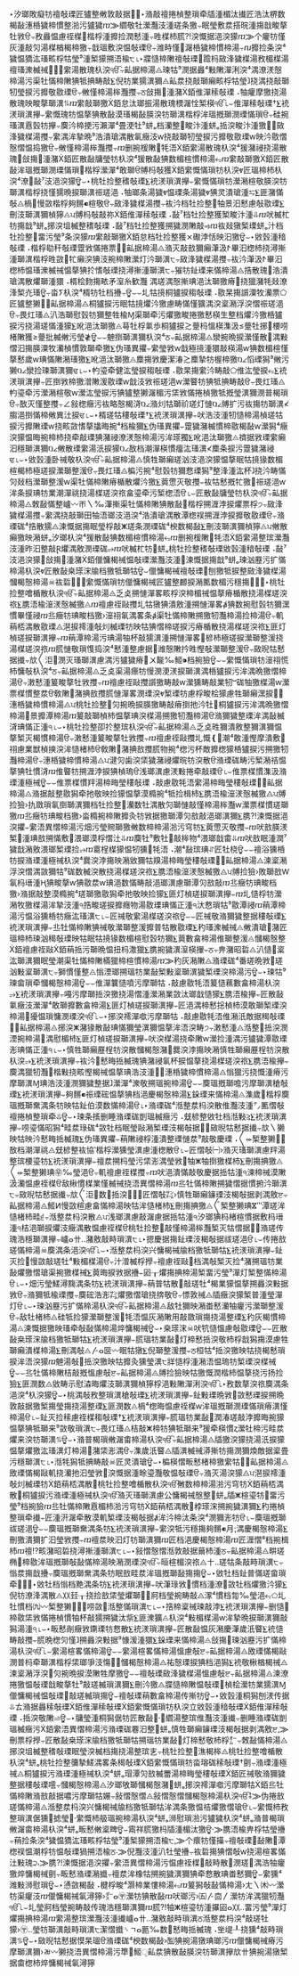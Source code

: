‣汐瑯敗癡牥䄠敧瑮匠獹整⁭敒敦敲据੥⌊‣潃敲䄠捲楨整瑣牵⁥牐湩楣汰㩥匠浩汰⁥楐数楬敮‬潓桰獩楴慣整⁤湁污獹獩ⴊ⨠䌪敬牡瀠灩汥湩⁥瑳条獥⨪眠瑩⁨敷汬搭晥湩摥戠畯摮牡敩ੳ‭⨪敄灥愠慮祬楳⁳楷桴湩攠捡⁨潤慭湩⨪甠楳杮䐠⁈湥慨据浥湥獴ⴊ⨠个⁯癯牥慬灰湩⁧敲灳湯楳楢楬楴獥⨪戠瑥敷湥愠敧瑮ੳ‭⨪潍畤慬⁲潳桰獩楴慣楴湯⨪ⴠ攠捡⁨条湥⁴獩愠獢汯瑵⁥畡桴牯瑩⁹湩椠獴搠浯楡੮⌊‣牃慥楴敶䄠敧瑮⁳䠨杩⁨敐浲獩楳湯‬敄楣楳湯䄠瑵潨楲祴਩⌊⌣䌠湯散瑰杁湥ੴ⨪畆据楴湯⨺‪瑓牯⁹潣据灥⁴敤敶潬浰湥⁴湡⁤潦湵慤楴湯污渠牡慲楴敶猠牴捵畴敲⨊倪牥業獳潩獮⨺‪畆汬挠敲瑡癩⁥畡桴牯瑩ⱹ挠湡挠敲瑡⁥牣瑩捩污攠敬敭瑮ੳ⨪敒慬楴湯桳灩㩳⨪ਠ‭敆摥⁳湩潴銆倠潬䅴敧瑮⠠牰癯摩獥挠湯散瑰映畯摮瑡潩⥮ⴊ䌠敲瑡獥銆怠汰瑯振湯散瑰樮潳恮椠⁮楧ੴ⌊⌣倠潬䅴敧瑮†⨊䘪湵瑣潩㩮⨪䌠慨瑰牥愠摮猠散敮漠瑵楬敮朠湥牥瑡潩⁮楷桴洠瑥摡瑡⁡潣瑮慲瑣ੳ⨪硅捥瑵潩⁮慐瑴牥㩮⨪䴠汵楴挭污⁬瀨潬⁴畳浭牡⁹蛢ₒ档灡整⁲畯汴湩⁥蛢ₒ捳湥⁥畯汴湩獥਩⨪敐浲獩楳湯㩳⨪䌠湡洠摯晩⁹浩潰瑲湡散氠癥汥ⱳ挠敲瑡⁥牣瑩捩污攠敬敭瑮ⱳ映汵⁬敭慴慤慴愠捣獥ੳ⨪敒慬楴湯桳灩㩳⨪ⴊ删捥楥敶⁳牦浯銆䌠湯散瑰杁湥⁴猨潴祲挠湯散瑰਩‭敆摥⁳湩潴銆匠散敮牗瑩牥杁湥⁴猨散敮猠数楣楦慣楴湯⥳ⴊ䌠敲瑡獥銆匠散敮洠瑥摡瑡⁡潣瑮慲瑣⁳楷桴瀠潬⁴敢瑡ੳ‭牔杩敧獲銆䌠慨慲瑣牥杁湥ⱴ匠瑥楴杮杁湥⁴潦⁲敮⁷汥浥湥獴ਊ⌣‣桃牡捡整䅲敧瑮⨊䘪湵瑣潩㩮⨪䌠慨慲瑣牥瀠潲楦敬朠湥牥瑡潩⁮楷桴挠慬獳晩捩瑡潩⁮祳瑳浥⠠牰瑯条湯獩ⱴ愠瑮条湯獩ⱴ猠灵潰瑲湩⥧⨊匪潴慲敧⨺‪楇⵴慢敳⁤楷桴夠䵁⁌楦敬ੳ⨪敐浲獩楳湯㩳⨪䘠汵⁬档牡捡整⁲牰景汩⁥慭慮敧敭瑮⨊刪汥瑡潩獮楨獰⨺ਪ‭牔杩敧敲⁤祢銆倠潬䅴敧瑮⠠敮⁷档牡捡整獲椠⁮畯汴湩⥥ⴊ吠楲杧牥摥戠⁹蛢ₒ捓湥坥楲整䅲敧瑮⠠敮⁷档牡捡整獲搠獩潣敶敲⥤ⴊ䘠敥獤椠瑮⁯蛢ₒ汁⁬档牡捡整⁲畱污瑩⁹条湥獴ⴊ䌠敲瑡獥銆怠档牡捡整獲⨯礮浡恬映汩獥ਊ⌣‣敓瑴湩䅧敧瑮⠠楷桴㔠䄭敧瑮䠠敩慲捲票਩⨪畆据楴湯⨺‪潃灭敲敨獮癩⁥潷汲ⵤ畢汩楤杮挠潯摲湩瑡潩⁮楷桴甠敳⵲牤癩湥猠汥捥楴敶瀠灯汵瑡潩੮⨪敐浲獩楳湯㩳⨪䘠汵⁬潷汲ⵤ畢汩楤杮愠瑵潨楲祴愠摮猠扵愭敧瑮挠潯摲湩瑡潩੮⨪獕牥䤠瑮来慲楴湯⨺‪捁散瑰⁳浩潰瑲湡散爠瑡湩獧⠠楈桧䴯摥畩⽭潌⽷歓灩 湡⁤瑳湡慤摲琠浥汰瑡獥瘠⹳挠獵潴⁭牦敥潦浲椠灮瑵ਊ⨪畓ⵢ杁湥⁴楈牥牡档㩹⨪ਊ⌣⌣圠牯摬桐獹捩䅳敧瑮⠠敭杲摥䜠潥牧灡票⬠匠獹整獭਩⨪畆据楴湯⨺‪桐獹捩污眠牯摬爠汵獥‬慮畴慲⁬慬獷‬湡⁤湥楶潲浮湥慴⁬祳瑳浥ੳ⨪畏灴瑵⨺‪汃浩瑡⁥慰瑴牥獮‬整牲楡Ɱ渠瑡牵污爠獥畯捲獥‬慭楧⽣整档爠汵獥‬桰獹捩污挠湯瑳慲湩獴⨊吪浥汰瑡獥⨺‪䔢牡桴氭歩⁥桐獹捩≳‬䠢杩⁨慍楧⁣潗汲≤‬䠢牡⁤捓⵩楆唠楮敶獲≥‬䠢批楲⁤敒污瑩≹ਊ⌣⌣䰠捯瑡潩獮杁湥⁴ਠ⨪畆据楴湯⨺‪灓捥晩捩瀠慬散⁳湡⁤敤慴汩摥朠潥牧灡楨慣⁬敦瑡牵獥⨊伪瑵異㩴⨪䌠瑩敩ⱳ戠極摬湩獧‬敲楧湯ⱳ猠数楣楦⁣慬摮慭歲ⱳ琠慲敶⁬潲瑵獥⨊吪浥汰瑡獥⨺‪䴢摥敩慶⁬潔湷≳‬䴢摯牥⁮楃楴獥Ⱒ∠慆瑮獡⁹敒污獭Ⱒ∠灓捡⁥瑓瑡潩獮ਢ⌊⌣‣畃瑬牵健汯瑩捩䅳敧瑮⠠敭杲摥䌠汵畴敲⬠倠汯瑩捩⥳⨊䘪湵瑣潩㩮⨪匠捯敩楴獥‬潧敶湲敭瑮ⱳ戠汥敩⁦祳瑳浥ⱳ瀠睯牥猠牴捵畴敲ੳ⨪畏灴瑵⨺‪畃瑬牵污瀠潲楦敬ⱳ瀠汯瑩捩污猠獹整獭‬潳楣污栠敩慲捲楨獥‬牴摡瑩潩獮‬潣普楬瑣ੳ⨪敔灭慬整㩳⨪∠敍楤癥污䘠略慤楬浳Ⱒ∠潃灲牯瑡⁥祄瑳灯慩Ⱒ∠牔扩污䘠摥牥瑡潩≮‬䐢浥捯慲楴⁣敒異汢捩ਢ⌊⌣‣楈瑳牯䅹敧瑮†⨊䘪湵瑣潩㩮⨪吠浩汥湩⁥牣慥楴湯‬楨瑳牯捩污攠敶瑮ⱳ挠畡敳愭摮攭晦捥⁴档楡獮⨊伪瑵異㩴⨪䠠獩潴楲慣⁬楴敭楬敮ⱳ瀠獡⁴癥湥獴愠晦捥楴杮挠牵敲瑮猠潴祲‬潦湵慤楴湯污洠瑹獨⨊吪浥汰瑡獥⨺‪䄢据敩瑮䌠癩汩穩瑡潩獮Ⱒ∠敒散瑮䌠湯汦捩獴Ⱒ∠敔档潮潬楧慣⁬癅汯瑵潩≮‬䴢条捩污䠠獩潴祲ਢ⌊⌣‣敓瑴湩卧祴敬杁湥ੴ⨪畆据楴湯⨺‪慎牲瑡癩⁥瑳汹⁥汥浥湥獴愠摮眠牯摬猭数楣楦⁣楬杮極瑳捩瀠瑡整湲ੳ⨪畏灴瑵⨺‪楄污捥⁴慰瑴牥獮‬慦瑮獡⁹整浲湩汯杯ⱹ挠汵畴慲⁬灳敥档瀠瑡整湲ⱳ渠牡慲楴敶瘠楯散爠汵獥⨊䔪慸灭敬㩳⨪䘠牯慭⁬摡牤獥⁳祳瑳浥ⱳ洠条捩琠牥業潮潬祧挠湯楳瑳湥祣‬畣瑬牵污椠楤浯ੳ⌊⌣匠散敮牗瑩牥杁湥ੴ⨪畆据楴湯⨺‪敇敮慲整㠠〰ㄭ〵‰潷摲渠牡慲楴敶猠散敮⁳楷桴搠湹浡捩爠票桴੭⨪敐浲獩楳湯㩳⨪䌠湡挠敲瑡⽥牰浯瑯⁥汥浥湥⁴浩潰瑲湡散‬潭楤祦搠湹浡捩攠敬敭瑮ੳ⨪潃瑮硥⁴捁散獳⨺‪湅慨据摥眠瑩⁨桴敲ⵥ瑳条⁥潣瑮硥⁴楰数楬敮⨊刪汥瑡潩獮楨獰⨺ਪ‭敒散癩獥映潲⁭蛢ₒ汐瑯杁湥⁴猨散敮猠数楣楦慣楴湯⥳ⴊ删捥楥敶⁳牦浯銆䌠湯整瑸瀠灩汥湩⁥昨汩整敲Ɽ爠湡敫⁤潣瑮硥⥴ⴊ吠楲杧牥⁳蛢ₒ桃牡捡整䅲敧瑮‬敓瑴湩䅧敧瑮⠠敮⁷汥浥湥獴਩‭敆摥⁳湩潴銆儠慵楬祴愠敧瑮瀠灩汥湩੥‭湅慨据摥戠⁹蛢ₒ瑓汹䍥污扩慲楴湯杁湥ⱴ匠散敮桒瑹浨牏档獥牴瑡牯ਊ⌣儠慵楬祴䄠敧瑮⁳刨獥牴捩整⁤敐浲獩楳湯‬慖楬慤楴湯☠䘠硩਩⌊⌣䌠慨慲瑣牥儠慵楬祴匠獹整⁭䴨捩潲匭数楣污穩摥਩⌊⌣‣桃牡捡整噲楯散杁湥ੴ⨪畆据楴湯⨺‪乏奌搠慩潬畧⁥畡桴湥楴楣祴愠摮瘠楯散挠湯楳瑳湥祣⨊䐪浯楡⁮潂湵慤楲獥⨺‪ⴊ䄠慮祬敺㩳圠牯獤猠潰敫⁮湩搠慩潬畧ⱥ猠数捥⁨慰瑴牥獮‬潶慣畢慬祲ⴊ丠癥牥琠畯档獥›潂祤氠湡畧条ⱥ渠牡慲楴敶搠獥牣灩楴湯‬捡楴湯ੳ⨪䡄䔠桮湡散敭瑮⨺‪潖捩䙥湩敧灲楲瑮牥映牯猠慴楴瑳捩污瘠楯散挠湯楳瑳湥祣⨊匪灯楨瑳捩瑡潩㩮⨪ⴊ䔠潭楴湯污琠湯⁥牰杯敲獳潩⁮湩搠慩潬畧੥‭楌杮極瑳捩瀠瑡整湲挠湯楳瑳湥祣ⴊ䐠慩敬瑣愯捣湥⁴慭湩整慮据੥‭潍慤⁬敶扲甠慳敧瀠瑡整湲ੳ⨪敐晲牯慭据㩥⨪㰠〱洰⁳潣灭瑵瑡潩慮⁬湡污獹獩瘠⁳〤㔮‰䱌⁍档捥獫ਊ⌣⌣䌠慨慲瑣牥潂祤慌杮慵敧杁湥⁴ਠ⨪畆据楴湯⨺‪乏奌渠湯瘭牥慢⁬潣浭湵捩瑡潩⁮湡⁤桰獹捩污洠湡晩獥慴楴湯ੳ⨪潄慭湩䈠畯摮牡敩㩳⨪ⴊ䄠慮祬敺㩳䜠獥畴敲ⱳ瀠獯畴敲‬業牣ⵯ硥牰獥楳湯ⱳ瀠票楳慣⁬整汬ੳ‭敎敶⁲潴捵敨㩳䐠慩潬畧⁥潣瑮湥ⱴ椠瑮牥慮⁬桴畯桧獴‬慮牲瑡癩⁥潶捩੥⨪潓桰獩楴慣楴湯⨺ਪ‭桃牡捡整⵲灳捥晩捩朠獥畴敲瘠捯扡汵牡੹‭桐獹捩污洠湡晩獥慴楴湯⁳景攠潭楴湯ⴊ䈠敲瑡楨杮愠摮琠湥楳湯搠獥牣灩楴湯ੳ‭潃獮獩整瑮洠湡敮楲浳琠慲正湩੧⌊⌣‣桃牡捡整卲扵整瑸杁湥ੴ⨪畆据楴湯⨺‪乏奌甠獮潰敫⁮整獮潩獮愠摮椠灭楬慣楴湯ੳ⨪潄慭湩䈠畯摮牡敩㩳⨪ⴊ䄠慮祬敺㩳圠慨❴⁳潮⁴敢湩⁧慳摩‬潰敷⁲祤慮業獣‬楨摤湥洠慥楮杮ੳ‭敎敶⁲潴捵敨㩳䐠物捥⁴楤污杯敵攠楤獴‬桰獹捩污搠獥牣灩楴湯ੳ⨪潓桰獩楴慣楴湯⨺ਪ‭湕灳歯湥栠獩潴祲爠晥牥湥散ੳ‭潃瑮硥畴污椠潲祮愠摮猠牡慣浳ⴊ倠睯牥搠湹浡捩猠楨瑦ੳ‭浅瑯潩慮⁬湵敤捲牵敲瑮ੳ⌊⌣倠票楳慣⁬潗汲⁤潃瑮湩極祴ਊ⌣⌣倠票楳慣䍬湯楴畮瑩䅹敧瑮⠠敲慮敭⁤牦浯䌠湯楴畮瑩䅹敧瑮਩⨪畆据楴湯⨺‪潃据敲整‬敭獡牵扡敬映捡獴愠摮漠橢捥⁴牴捡楫杮⨊䐪浯楡⁮潂湵慤楲獥⨺ਪ‭牔捡獫›扏敪瑣氠捯瑡潩獮‬档牡捡整⁲灡数牡湡散‬灳瑡慩⁬敲慬楴湯桳灩ⱳ瀠票楳慣⁬瑳瑡獥ⴊ丠癥牥琠畯档獥›畓橢捥楴敶攠灸牥敩据獥‬瑡潭灳敨敲‬浥瑯潩獮⨊䐪⁈湅慨据浥湥㩴⨪䌠浯異慴楴湯污畑污瑩䝹瑡獥‬敒数楴楴湯湁污穹牥⨊䔪慸灭敬㩳⨪ⴊ吠敨朠湵椠⁳湩琠敨搠慲敷⁲渨瑯漠⁮桴⁥慴汢⥥ⴊ䴠牡⁹敷牡⁳⁡敲⁤桳物⁴渨瑯戠畬⥥ⴊ吠敨眠湩潤⁷獩戠潲敫⁮渨瑯椠瑮捡⥴ⴊ䨠桯⁮楳獴愠牣獯⁳牦浯⠠潮⁴敮瑸琠⥯匠牡桡ਊ⌣⌣䄠浴獯桰牥捩潃瑮湩極祴杁湥⁴爨湥浡摥映潲⁭敓獮牯䍹湯楴畮瑩䅹敧瑮਩⨪畆据楴湯⨺‪湅楶潲浮湥慴⁬湡⁤敳獮牯⁹硥数楲湥散挠湯楳瑳湥祣⨊䐪浯楡⁮潂湵慤楲獥⨺ਪ‭牔捡獫›敗瑡敨Ⱳ氠杩瑨湩Ⱨ猠畯摮ⱳ猠敭汬ⱳ琠浥数慲畴敲‬浥瑯潩慮⁬瑡潭灳敨敲ⴊ丠癥牥琠畯档獥›潃据敲整漠橢捥⁴瑳瑡獥‬敭獡牵扡敬映捡獴⨊匪灯楨瑳捩瑡潩㩮⨪ⴊ圠慥桴牥瀠潲牧獥楳湯洠摯汥湩੧‭捁畯瑳捩攠癮物湯敭瑮琠慲正湩੧‭汏慦瑣牯⁹敭潭祲ⴊ䔠潭楴湯污愠浴獯桰牥⁥癥汯瑵潩੮⌊⌣匠祴敬䌠湯楳瑳湥祣ਊ⌣⌣匠祴敬潃獮獩整据䅹敧瑮⨊䘪湵瑣潩㩮⨪丠牡慲楴敶猠祴敬瀠瑡整湲攠普牯散敭瑮⨊䄪瑵潨楲祴⨺‪敒潰瑲⁳潴匠瑥楴杮瑓汹䅥敧瑮映牯眠牯摬猭数楣楦⁣慰瑴牥獮⨊䔪數畣楴湯倠瑡整湲⨺‪慖楬慤整銆䄠慮祬敺銆䔠捳污瑡⁥晩愠扭杩潵獵⨊䐪捥獩潩⁮潌楧㩣⨪ਠ‭⨪畁潴昭硩⨺‪汃慥⁲楶汯瑡潩獮眠瑩⁨潮渠牡慲楴敶樠獵楴楦慣楴湯ⴊ⨠䄪灰潲敶⨺‪潃瑮硥⁴番瑳晩敩⁳瑳汹⁥敤楶瑡潩੮‭⨪獅慣慬整⨺‪慃湮瑯搠瑥牥業敮椠⁦敤楶瑡潩⁮獩椠瑮湥楴湯污ਊ⌣‣瑓牯⁹瑓畲瑣牵⁥慖楬慤楴湯ਊ⌣⌣倠潬䉴慥噴污摩瑡牯⠠敲慮敭⁤牦浯䈠慥䕴數畣楴湯杁湥⥴⨊䘪湵瑣潩㩮⨪嘠污摩瑡⁥捳湥獥挠湯慴湩瀠潲業敳⁤汰瑯戠慥獴⨊䐪浯楡㩮⨪匠散敮氭癥汥瀠潬⁴敢瑡攠數畣楴湯⨊匪灯楨瑳捩瑡潩㩮⨪匠浥湡楴⁣慭捴楨杮漠⁦敢瑡椠瑮湥楴湯⁳獶愠瑣慵⁬潣瑮湥ੴ⌊⌣‣捓湥䙥潬噷污摩瑡牯⠠敲慮敭⁤牦浯倠潲汦敵据䅥敧瑮਩⨪畆据楴湯⨺‪捓湥ⵥ潴猭散敮琠慲獮瑩潩獮愠摮洠浯湥畴੭⨪潄慭湩⨺‪湉整⵲捳湥⁥潣湮捥楴湯⁳湡⁤慰楣杮⨊匪灯楨瑳捩瑡潩㩮⨪吠湥楳湯挠牵敶ⱳ瀠捡湩⁧湡污獹獩‬潭敭瑮浵琠慲正湩੧⌊⌣‣慎牲瑡癩䍥桯牥湥散慖楬慤潴⁲爨湥浡摥映潲⁭慎牲瑡癩䍥桯牥湥散杁湥⥴⨊䘪湵瑣潩㩮⨪䘠汵⵬慭畮捳楲瑰猠潴祲氠杯捩愠摮挠湯楳瑳湥祣⨊䐪浯楡㩮⨪䴠湡獵牣灩⵴楷敤挠畡慳楬祴愠摮琠浩汥湩੥⨪潓桰獩楴慣楴湯⨺‪慃獵污挠慨湩瘠污摩瑡潩Ɱ琠浩汥湩⁥潣獮獩整据ⱹ瀠潬⁴潨敬搠瑥捥楴湯ਊ⌣⌣䴠瑥摡瑡噡污摩瑡潩䅮敧瑮⨊䘪湵瑣潩㩮⨪夠䵁⁌祳瑮硡愠摮猠档浥⁡慶楬慤楴湯⨊䤪瑮来慲楴湯⨺‪潗歲⁳楷桴䴠瑥摡瑡䵡湡条牥映牯䤠伯漠数慲楴湯ੳ⌊‣潃瑮硥⁴湉整汬杩湥散倠灩汥湩⁥㌨匭慴敧䄠捲楨整瑣牵⥥ਊ⌣‣瑓条⁥㨱删睡潃瑮硥剴瑥楲癥污⠠兓楌整敓牡档湉敤⥸⨊䘪湵瑣潩㩮⨪唠瑬慲昭獡⁴畦汬琭硥⁴敳牡档眠瑩⁨敺潲椠瑮汥楬敧据੥⨪敐晲牯慭据㩥⨪㰠〵獭映牯映汵⁬慭畮捳楲瑰⨊伪瑵異㩴⨪䔠敶祲桴湩⁧潰整瑮慩汬⁹敲敬慶瑮⠠〱⬰椠整獭਩⨪敔档潮潬祧⨺‪兓楌整䘠協‵楷桴瀠獯瑩潩慮⁬湩楤散ੳ⌊⌣匠慴敧㈠›潃灭瑵瑡潩慮䍬湯整瑸楆瑬牥⨊䘪湵瑣潩㩮⨪䄠汬搠杩瑩污栠浵湡瑩敩⁳牰ⵥ牰捯獥楳杮⨊刪摥捵獥⨺‪〱⬰椠整獭琠⁯㉾‰瑩浥ੳ⨪䡄䄠慮祬楳㩳⨪ⴊ吠浥潰慲⁬敲敬慶据⁥捳牯湩੧‭湅楴祴漠敶汲灡愠慮祬楳ੳ‭敌楸慣⁬楳業慬楲祴挠浯異慴楴湯ⴊ丠牡慲楴敶搠獩慴据⁥慣捬汵瑡潩੮⨪敐晲牯慭据㩥⨪㰠〲洰⁳数⁲捳湥੥⌊⌣匠慴敧㌠›慎牲瑡癩䥥瑮汥楬敧据剥湡敫ੲ⨪畆据楴湯⨺‪䱌ⵍ慢敳⁤楦慮⁬畣慲楴湯映牯洠慥楮杮⨊刪摥捵獥⨺‪〲椠整獭琠⁯ⴵ‷潭瑳洠慥楮杮畦੬⨪湉整汬杩湥散⨺ਪ‭浅瑯潩慮⁬敲潳慮据⁥捳牯湩੧‭汐瑯猠杩楮楦慣据⁥敷杩瑨湩੧‭桔浥瑡捩爠汥癥湡散愠慮祬楳ੳ‭桃牡捡整⁲敲慬楴湯桳灩椠灭牯慴据੥⨪潃瑳传瑰浩穩瑡潩㩮⨪㠠ⴰ〹‥潴敫⁮敲畤瑣潩੮⌊‣摁慶据摥䤠瑮汥楬敧据⁥祓瑳浥ੳ⌊⌣传捲敨瑳慲楴湯☠䴠湡条浥湥ੴ⌊⌣‣湉整汬杩湥兴慵楬祴牏档獥牴瑡牯⨊䘪湵瑣潩㩮⨪䤠灭捡⵴慢敳⁤敲瑳牡⁴敤楣楳湯ੳ⨪汁潧楲桴㩭⨪䄠慮祬敺⁳档湡敧椠灭捡⁴潴搠瑥牥業敮爠獥慴瑲渠捥獥楳祴⨊䔪晦捩敩据㩹⨪㘠┰爠摥捵楴湯椠⁮畱污瑩⁹潬灯椠整慲楴湯ੳ⌊⌣‣畑污瑩䱹潯䵰湡条牥⨊䘪湵瑣潩㩮⨪䔠普牯散⁳敲瑳牡⁴楬業獴愠摮搠灥湥敤据敩ੳ⨪潃獮牴楡瑮㩳⨪䴠硡浩浵㌠爠獥慴瑲挠捹敬ੳ⨪慓敦祴⨺‪牐癥湥獴椠普湩瑩⁥潬灯ੳ⌊⌣‣瑓汹䍥污扩慲楴湯杁湥ੴ⨪畆据楴湯⨺‪敌牡獮映潲⁭畨慭⁮灡牰癯污瀠瑡整湲ੳ⨪敌牡楮杮⨺‪硅牴捡獴瀠瑡整湲⁳牦浯愠灰潲敶⽤敲敪瑣摥挠湯整瑮⨊䄪灰楬慣楴湯⨺‪湅慨据獥映瑵牵⁥敧敮慲楴湯焠慵楬祴ਊ⌣‣桒瑹浨☠吠牨慥⁤慍慮敧敭瑮ਊ⌣⌣匠散敮桒瑹浨牏档獥牴瑡牯⨊䘪湵瑣潩㩮⨪䐠瑥牥業敮⁳灯楴慭⁬捳湥⁥敬杮桴戠獡摥漠⁮慮牲瑡癩⁥潰楳楴湯⨊刪湡敧⨺‪〴ⴰ㔱〰眠牯獤⨊倪瑡整湲㩳⨪ਠ‭桓牯⁴捳湥獥映牯挠楬慭瑣捩洠浯湥獴ⴊ䰠湯敧⁲捳湥獥映牯攠灸獯瑩潩੮‭牂慥桴湩⁧潲浯愠瑦牥椠瑮湥楳祴ਊ⌣⌣丠牡慲楴敶桔敲摡慍慮敧ੲ⨪畆据楴湯⨺‪牔捡獫映牯獥慨潤楷杮愠摮挠污扬捡獫⨊匪潣数⨺‪敓畴⽰慰潹晦爠汥瑡潩獮楨獰‬桴浥⁥敤敶潬浰湥ੴ⌊‣敄数摮湥祣䴠湡条浥湥⁴杁湥獴ਊ⌣‣桃湡敧敄整瑣潩䅮敧瑮⨊䘪湵瑣潩㩮⨪䤠敤瑮晩敩⁳敳慭瑮捩搠晩敦敲据獥椠⁮摥瑩摥挠湯整瑮⨊匪潣数⨺‪楇⁴楤晦愠慮祬楳ⱳ洠瑥摡瑡⁡潣瑮慲瑣瘠潩慬楴湯ੳ⌊⌣䤠灭捡䅴慮祬楳䅳敧瑮†⨊䘪湵瑣潩㩮⨪䐠瑥牥業敮⁳潤湷瑳敲浡攠晦捥獴愠摮猠牴瑡来⁹敳敬瑣潩੮⨪畏灴瑵⨺‪桔敲ⵥ楴牥猠牴瑡来⁹猨牵楧慣ⱬ瀠牡楴污‬畦汬爠来湥牥瑡潩⥮ਊ⌣‣潃普楬瑣敒潳畬楴湯杁湥ੴ⨪畆据楴湯⨺‪牐獥湥獴挠湯汦捩獴愠摮爠獥汯瑵潩⁮灯楴湯⁳潴栠浵湡ੳ⨪潗歲汦睯⨺‪牐潩楲祴漭摲牥摥‬潣獮煥敵据⁥楶畳污穩瑡潩੮⌊‣湉牦獡牴捵畴敲☠匠灵潰瑲ਊ⌣‣楄楧慴⁬畈慭楮楴獥䌠牯੥⨪畆据楴湯⨺‪敃瑮慲楬敺⁤䡄挠灡扡汩瑩敩⁳湥慨据湩⁧畭瑬灩敬愠敧瑮ੳ⨪潃灭湯湥獴⨺ਪ‭潖捩䙥湩敧灲楲瑮牥銆䔠桮湡散⁳桃牡捡整噲楯散杁湥ੴ‭敒数楴楴湯湁污穹牥銆䔠桮湡散⁳桐獹捩污潃瑮湩極祴杁湥ੴ‭潃灭瑵瑡潩慮公慵楬祴慇整⁳蛢ₒ牐ⵥ楦瑬牥⁳畱污瑩⁹档捥獫ⴊ丠牡慲楴敶慐楣杮湁污穹牥銆䔠桮湡散⁳桲瑹浨搠捥獩潩獮⨊䄪捲楨整瑣牵㩥⨪匠湩汧⁥潳牵散漠⁦䡄椠瑮汥楬敧据ⱥ洠汵楴汰⁥条湥⁴潣獮浵牥ੳ⌊⌣䴠瑥摡瑡⁡祓瑳浥ਊ⌣⌣䴠瑥摡瑡䵡湡条牥⨊䘪湵瑣潩㩮⨪䌠湥牴污穩摥夠䵁⁌⽉⁏湡⁤慶楬慤楴湯⨊刪獥潰獮扩汩瑩敩㩳⨪ⴊ䄠汬映汩⁥灯牥瑡潩獮ⴊ匠档浥⁡慶楬慤楴湯ⴊ匠湹慴⁸档捥楫杮ⴊ䄠⁉畡潴昭硩挠潯摲湩瑡潩੮⌊⌣‣敍慴慤慴湉敦敲据䕥杮湩⁥ਠ⨪畆据楴湯⨺‪畊瑳椭⵮楴敭洠瑥摡瑡⁡敧敮慲楴湯映潲⁭潣瑮湥ੴ⨪晅楦楣湥祣⨺‪〸‥瑳牯条⁥敲畤瑣潩੮⨪慃汬摥戠㩹⨪䴠瑥摡瑡䵡湡条牥眠敨⁮畦汬洠瑥摡瑡⁡敮摥摥ਊ⌣‣敓牡档䤠普慲瑳畲瑣牵੥⌊⌣‣敓牡档慃档䵥湡条牥⨊䘪湵瑣潩㩮⨪吠潷琭敩⁲慣档湩⁧潦⁲敳牡档爠獥汵獴⨊倪牥潦浲湡散⨺‪〷㠭┰挠捡敨栠瑩爠瑡੥⨪牁档瑩捥畴敲⨺‪潈⁴慣档⁥㔨‰瑩浥⥳⬠圠牡⁭慣档⁥㈨〰椠整獭਩⌊⌣唠敳⁲湉整慲瑣潩੮⌊⌣‣捁楴楶祴瑓敲浡⨊䘪湵瑣潩㩮⨪删慥⵬楴敭栠敩慲捲楨慣⁬牰杯敲獳搠獩汰祡⨊匪潨獷⨺‪杁湥⁴敤楣楳湯ⱳ洠摯晩捩瑡潩獮‬敲獡湯湩੧⌊⌣‣畈慭剮癥敩䥷瑮牥慦散⨊䘪湵瑣潩㩮⨪匠散敮愠灰潲慶⁬潷歲汦睯⨊䘪慥畴敲㩳⨪䐠晩⁦楤灳慬ⱹ搠灥湥敤据⁹慷湲湩獧⨊䤪瑮来慲楴湯⨺‪敆摥⁳瑓汹䍥污扩慲楴湯杁湥ੴ⌊⌣䌠湯楦畧慲楴湯ਊ⌣⌣䌠湯楦畧慲楴湯慍慮敧ੲ⨪畆据楴湯⨺‪敃瑮慲楬敺⁤潣普杩牵瑡潩⁮楷桴栠瑯爭汥慯੤⨪慖楬慤楴湯⨺‪祐慤瑮捩猠档浥獡⨊䘪敬楸楢楬祴⨺‪湅楶潲浮湥⵴灳捥晩捩漠敶牲摩獥ਊ⌣⌣䄠敧瑮敐浲獩楳湯慍慮敧ੲ⨪畆据楴湯⨺‪湅潦捲獥愠敧瑮戠畯摮牡⁹敲瑳楲瑣潩獮⨊刪汵獥⨺‪牃慥楴敶愠敧瑮⁳楨桧瀠牥業獳潩Ɱ儠慵楬祴愠敧瑮⁳敲瑳楲瑣摥ਊ⌣䄠敧瑮䔠數畣楴湯传摲牥ਊ⌣‣敓瑴湩⁧桐獡⁥刨湵传据⥥ㄊ‮潃据灥䅴敧瑮銆倠潬䅴敧瑮銆䌠慨慲瑣牥杁湥⽴敓瑴湩䅧敧瑮銆倠潬䅴敧瑮⠠捳湥⁥敬敶⥬ਊ⌣‣牗瑩湩⁧桐獡⁥倨牥匠散敮਩⸱⨠䌪湯整瑸倠灩汥湩㩥⨪删睡潃瑮硥剴瑥楲癥污銆䌠浯異慴楴湯污潃瑮硥䙴汩整⁲蛢ₒ慎牲瑡癩䥥瑮汥楬敧据剥湡敫ੲ⸲⨠刪票桴㩭⨪匠散敮桒瑹浨牏档獥牴瑡牯搠瑥牥業敮⁳灯楴慭⁬敬杮桴㌊‮⨪敇敮慲楴湯⨺‪捓湥坥楲整䅲敧瑮眠瑩⁨湥楲档摥挠湯整瑸㐊‮⨪桃牡捡整⁲潐楬桳⨺‪桃牡捡整噲楯散杁湥⁴蛢ₒ桃牡捡整䉲摯䱹湡畧条䅥敧瑮銆䌠慨慲瑣牥畓瑢硥䅴敧瑮†㔊‮⨪潃瑮湩極祴⨺‪桐獹捩污潃瑮湩極祴杁湥⁴蛢ₒ瑁潭灳敨楲䍣湯楴畮瑩䅹敧瑮銆匠祴敬潃獮獩整据䅹敧瑮㘊‮⨪慖楬慤楴湯⨺‪汐瑯敂瑡慖楬慤潴⁲蛢ₒ捓湥䙥潬噷污摩瑡牯銆丠牡慲楴敶潃敨敲据噥污摩瑡牯㜊‮⨪敍慴慤慴⨺‪敍慴慤慴慖楬慤楴湯杁湥ੴ⸸⨠伪捲敨瑳慲楴湯⨺‪湉整汬杩湥兴慵楬祴牏档獥牴瑡牯洠湡条獥愠祮爠獥慴瑲ੳ⌊⌣䌠慨杮⁥敄整瑣潩⁮倨獯⵴摅瑩਩⸱䌠慨杮䑥瑥捥楴湯杁湥⁴蛢ₒ浉慰瑣湁污獹獩杁湥⁴蛢ₒ潃普楬瑣敒潳畬楴湯杁湥⁴蛢ₒ畈慭⁮敒楶睥ਊ⌣䬠祥䐠獥杩⁮牐湩楣汰獥ਊ⸱⨠䐪浯楡⁮畁桴牯瑩㩹⨪䔠捡⁨条湥⁴獩愠獢汯瑵⁥畡桴牯瑩⁹湩椠獴搠浯楡੮⸲⨠个⁯癏牥慬㩰⨪䄠敧瑮⁳敮敶⁲潭楤祦愠潮桴牥愠敧瑮猧搠浯楡⁮ਠ⸳⨠倪灩汥湩⁥汃牡瑩㩹⨪䘠硩摥猠慴敧ⱳ挠湯楦畧慲汢⁥敤瑰੨⸴⨠䐪⁈湅慨据浥湥㩴⨪䌠浯異慴楴湯污愠慮祬楳⁳敲畤散⁳潣瑳⁳湡⁤浩牰癯獥焠慵楬祴㔊‮⨪畈慭⁮潃瑮潲㩬⨪䄠汬洠橡牯搠捥獩潩獮猠牵慦散琠⁯畨慭獮ਊ⌣䌠獯⁴潍敤⁬浉慰瑣ਊ⌣‣慂敳楬敮⠠楗桴畯⁴灏楴業慺楴湯⥳ⴊ䈠獡⁥敧敮慲楴湯›ㄤ〵㈭〰瀠牥渠癯汥ⴊ儠慵楬祴氠潯獰›㌤ⴰ〶瀠牥猠散敮ⴊ吠瑯污›㈤〴㐭〳瀠牥洠湡獵牣灩ੴ⌊⌣圠瑩⁨牁档瑩捥畴敲传瑰浩穩瑡潩獮ⴊ䐠⁈牰ⵥ楦瑬牥湩㩧㘠ⴰ〷‥畱污瑩⁹潬灯爠摥捵楴湯ⴊ䌠湯整瑸瀠灩汥湩㩥㠠ⴰ〹‥潴敫⁮敲畤瑣潩⁮ਠ‭湉整汬杩湥⁴敲瑳牡獴›〶‥瑩牥瑡潩⁮敲畤瑣潩੮‭潔慴㩬␠ㄱⴰ㔲‰数⁲慭畮捳楲瑰⠠㘴㔭┸挠獯⁴敲畤瑣潩⥮ਊ⌣‣敐晲牯慭据⁥慔杲瑥ੳ‭潃瑮硥⁴楰数楬敮›㈼猠捥湯獤琠瑯污ⴊ儠慵楬祴瘠污摩瑡潩獮›ㄼ〰獭挠浯異慴楴湯污‬㔼⁳䱌੍‭畆汬猠散敮朠湥牥瑡潩㩮㰠〹猠捥湯獤椠据畬楤杮焠慵楬祴氠潯獰
